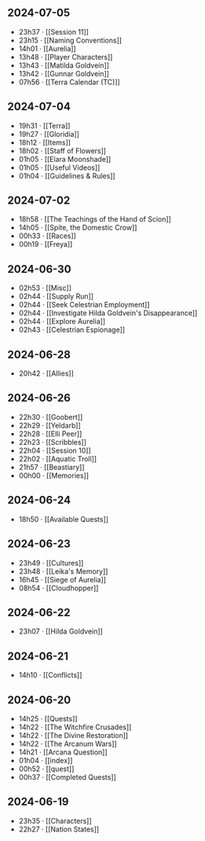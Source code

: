 ## 2024-07-05
-  23h37 · [[Session 11]]
-  23h15 · [[Naming Conventions]]
-  14h01 · [[Aurelia]]
-  13h48 · [[Player Characters]]
-  13h43 · [[Matilda Goldvein]]
-  13h42 · [[Gunnar Goldvein]]
-  07h56 · [[Terra Calendar (TC)]]
## 2024-07-04
-  19h31 · [[Terra]]
-  19h27 · [[Gloridia]]
-  18h12 · [[Items]]
-  18h02 · [[Staff of Flowers]]
-  01h05 · [[Elara Moonshade]]
-  01h05 · [[Useful Videos]]
-  01h04 · [[Guidelines & Rules]]
## 2024-07-02
-  18h58 · [[The Teachings of the Hand of Scion]]
-  14h05 · [[Spite, the Domestic Crow]]
-  00h33 · [[Races]]
-  00h19 · [[Freya]]
## 2024-06-30
-  02h53 · [[Misc]]
-  02h44 · [[Supply Run]]
-  02h44 · [[Seek Celestrian Employment]]
-  02h44 · [[Investigate Hilda Goldvein's Disappearance]]
-  02h44 · [[Explore Aurelia]]
-  02h43 · [[Celestrian Espionage]]
## 2024-06-28
-  20h42 · [[Allies]]
## 2024-06-26
-  22h30 · [[Goobert]]
-  22h29 · [[Yeldarb]]
-  22h28 · [[Elli Peer]]
-  22h23 · [[Scribbles]]
-  22h04 · [[Session 10]]
-  22h02 · [[Aquatic Troll]]
-  21h57 · [[Beastiary]]
-  00h00 · [[Memories]]
## 2024-06-24
-  18h50 · [[Available Quests]]
## 2024-06-23
-  23h49 · [[Cultures]]
-  23h48 · [[Leika's Memory]]
-  16h45 · [[Siege of Aurelia]]
-  08h54 · [[Cloudhopper]]
## 2024-06-22
-  23h07 · [[Hilda Goldvein]]
## 2024-06-21
-  14h10 · [[Conflicts]]
## 2024-06-20
-  14h25 · [[Quests]]
-  14h22 · [[The Witchfire Crusades]]
-  14h22 · [[The Divine Restoration]]
-  14h22 · [[The Arcanum Wars]]
-  14h21 · [[Arcana Question]]
-  01h04 · [[index]]
-  00h52 · [[quest]]
-  00h37 · [[Completed Quests]]
## 2024-06-19
-  23h35 · [[Characters]]
-  22h27 · [[Nation States]]
